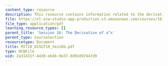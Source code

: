 ```yaml
---
content_type: resource
description: This resource contains information related to the derivative of a^x.
file: https://ol-ocw-studio-app-production.s3.amazonaws.com/courses/18-01sc-single-variable-calculus-fall-2010/2a31431f4430eb4b9e378d92d97447d9_MIT18_01SCF10_Ses16b.pdf
file_type: application/pdf
learning_resource_types: []
parent_title: 'Session 16: The Derivative of a^x'
parent_type: CourseSection
resourcetype: Document
title: MIT18_01SCF10_Ses16b.pdf
type: OCWFile
uid: 2a31431f-4430-eb4b-9e37-8d92d97447d9
---
```


